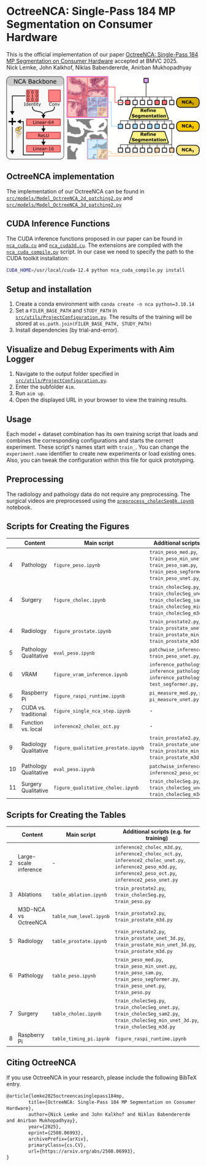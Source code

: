 # OctreeNCA: Single-Pass 184 MP Segmentation on Consumer Hardware

This is the official implementation of our paper [OctreeNCA: Single-Pass 184 MP Segmentation on Consumer Hardware](https://arxiv.org/abs/2508.06993) accepted at BMVC 2025.  
Nick Lemke, John Kalkhof, Niklas Babendererde, Anirban Mukhopadhyay

![](./assets/method.png)

## OctreeNCA implementation

The implementation of our OctreeNCA can be found in [`src/models/Model_OctreeNCA_2d_patching2.py`](src/models/Model_OctreeNCA_2d_patching2.py) and [`src/models/Model_OctreeNCA_3d_patching2.py`](src/models/Model_OctreeNCA_3d_patching2.py)

## CUDA Inference Functions

The CUDA inference functions proposed in our paper can be found in [`nca_cuda.cu`](nca_cuda.cu) and [`nca_cuda3d.cu`](nca_cuda3d.cu). The extensions are compiled with the [`nca_cuda_compile.py`](nca_cuda_compile.py) script. In our case we need to specify the path to the CUDA toolkit installation:

```bash 
CUDA_HOME=/usr/local/cuda-12.4 python nca_cuda_compile.py install
```

## Setup and installation

1. Create a conda environment with ``conda create -n nca python=3.10.14``
2. Set a ``FILER_BASE_PATH`` and ``STUDY_PATH`` in [`src/utils/ProjectConfiguration.py`](src/utils/ProjectConfiguration.py). The results of the training will be stored at ``os.path.join(FILER_BASE_PATH, STUDY_PATH)``
3. Install dependencies (by trial-and-error).

## Visualize and Debug Experiments with Aim Logger
1. Navigate to the output folder specified in [`src/utils/ProjectConfiguration.py`](src/utils/ProjectConfiguration.py).
2. Enter the subfolder ``Aim``. 
3. Run ``aim up``.
4. Open the displayed URL in your browser to view the training results.

## Usage
Each model + dataset combination has its own training script that loads and combines the corresponding configurations and starts the correct experiment. These script's names start with `train_`. You can change the `experiment.name` identifier to create new experiments or load existing ones. Also, you can tweak the configuration within this file for quick prototyping.

## Preprocessing
The radiology and pathology data do not require any preprocessing. 
The surgical videos are preprocessed using the [`preprocess_cholecSeg8k.ipynb`](preprocess_cholecSeg8k.ipynb) notebook.


## Scripts for Creating the Figures


| | Content | Main script | Additional scripts (e.g. for  training) |
|-|-|-|-|
|4|Pathology|``figure_peso.ipynb``|``train_peso_med.py``, ``train_peso_min_unet.py``, ``train_peso_sam.py``, ``train_peso_segformer.py``, ``train_peso_unet.py``, ``train_peso.py``|
|4|Surgery|``figure_cholec.ipynb``|``train_cholecSeg.py``, ``train_cholecSeg_unet.py``, ``train_cholecSeg_sam2.py``, ``train_cholecSeg_min_unet_3d.py``, ``train_cholecSeg_m3d.py``|
|4|Radiology|``figure_prostate.ipynb``|``train_prostate2.py``, ``train_prostate_unet_3d.py``, ``train_prostate_min_unet_3d.py``, ``train_prostate_m3d.py``|
|5|Pathology Qualitative|``eval_peso.ipynb``|``patchwise_inference_peso_unet.py``, ``train_peso_unet.py``, ``train_peso.py``|
|6|VRAM|``figure_vram_inference.ipynb``|``inference_pathology_unet_gpu_vram.py``, ``inference_pathology_oct_gpu_vram.py``, ``inference_pathology_m3d_gpu_vram.py``, ``test_segformer.py, test_transunet.py``|
|6|Raspberry Pi|``figure_raspi_runtime.ipynb``|``pi_measure_med.py``, ``pi_measure_oct.py``, ``pi_measure_unet.py``|
|7|CUDA vs. traditional|``figure_single_nca_step.ipynb``|-|
|8|Function vs. local|``inference2_cholec_oct.py``|-|
|9|Radiology Qualitative|``figure_qualitative_prostate.ipynb``|``train_prostate2.py``, ``train_prostate_unet_3d.py``, ``train_prostate_min_unet_3d.py``, ``train_prostate_m3d.py``|
|10|Pathology Qualitative|``eval_peso.ipynb``|``patchwise_inference_peso_unet.py``, ``inference2_peso_oct.py``|
|11|Surgery Qualitative|``figure_qualitative_cholec.ipynb``|``train_cholecSeg.py``, ``train_cholecSeg_unet.py``, ``train_cholecSeg_m3d.py``|

## Scripts for Creating the Tables

| | Content | Main script | Additional scripts (e.g. for  training) |
|-|-|-|-|
|2|Large-scale inference|-|``inference2_cholec_m3d.py``, ``inference2_cholec_oct.py``, ``inference2_cholec_unet.py``, ``inference2_peso_m3d.py``, ``inference2_peso_oct.py``, ``inference2_peso_unet.py``|
|3|Ablations|``table_ablation.ipynb``|``train_prostate2.py``, ``train_cholecSeg.py``, ``train_peso.py``|
|4|M3D-NCA vs OctreeNCA|``table_num_level.ipynb``|``train_prostate2.py``, ``train_prostate_m3d.py``|
|5|Radiology|``table_prostate.ipynb``|``train_prostate2.py``, ``train_prostate_unet_3d.py``, ``train_prostate_min_unet_3d.py``, ``train_prostate_m3d.py``|
|6|Pathology|``table_peso.ipynb``|``train_peso_med.py``, ``train_peso_min_unet.py``, ``train_peso_sam.py``, ``train_peso_segformer.py``, ``train_peso_unet.py``, ``train_peso.py``|
|7|Surgery|``table_cholec.ipynb``|``train_cholecSeg.py``, ``train_cholecSeg_unet.py``, ``train_cholecSeg_sam2.py``, ``train_cholecSeg_min_unet_3d.py``, ``train_cholecSeg_m3d.py``|
|8|Raspberry Pi|``table_timing_pi.ipynb``|``figure_raspi_runtime.ipynb``|``pi_measure_med.py``, ``pi_measure_oct.py``, ``pi_measure_unet.py``|


## Citing OctreeNCA
If you use OctreeNCA in your research, please include the following BibTeX entry.
```
@article{lemke2025octreencasinglepass184mp,
        title={OctreeNCA: Single-Pass 184 MP Segmentation on Consumer Hardware}, 
        author={Nick Lemke and John Kalkhof and Niklas Babendererde and Anirban Mukhopadhyay},
        year={2025},
        eprint={2508.06993},
        archivePrefix={arXiv},
        primaryClass={cs.CV},
        url={https://arxiv.org/abs/2508.06993}, 
}
```